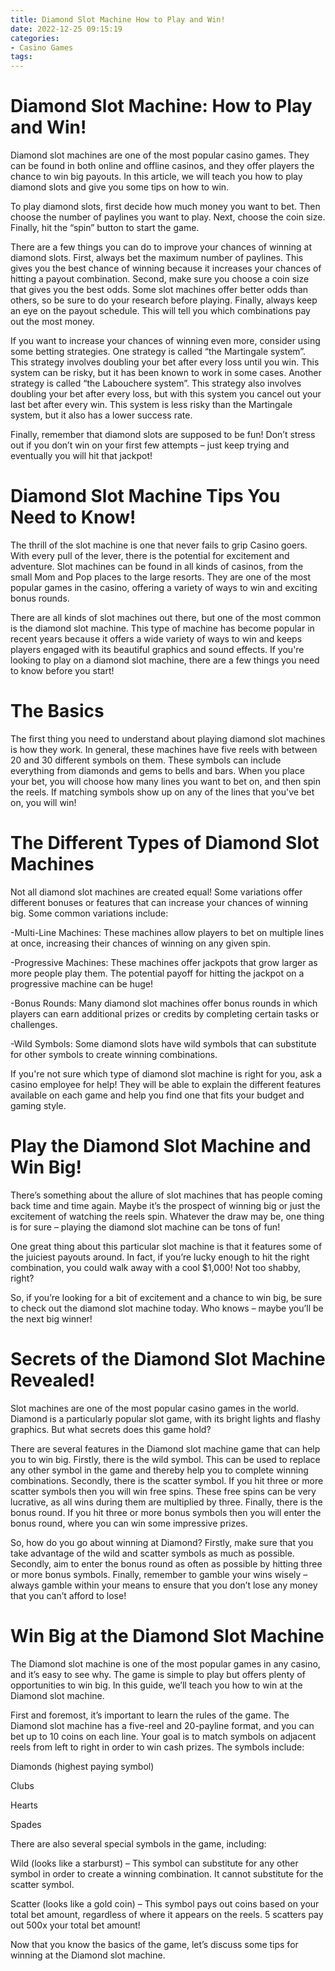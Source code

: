 ```yaml
---
title: Diamond Slot Machine How to Play and Win!
date: 2022-12-25 09:15:19
categories:
- Casino Games
tags:
---
```



#  Diamond Slot Machine: How to Play and Win!

Diamond slot machines are one of the most popular casino games. They can be found in both online and offline casinos, and they offer players the chance to win big payouts. In this article, we will teach you how to play diamond slots and give you some tips on how to win.

To play diamond slots, first decide how much money you want to bet. Then choose the number of paylines you want to play. Next, choose the coin size. Finally, hit the “spin” button to start the game.

There are a few things you can do to improve your chances of winning at diamond slots. First, always bet the maximum number of paylines. This gives you the best chance of winning because it increases your chances of hitting a payout combination. Second, make sure you choose a coin size that gives you the best odds. Some slot machines offer better odds than others, so be sure to do your research before playing. Finally, always keep an eye on the payout schedule. This will tell you which combinations pay out the most money.

If you want to increase your chances of winning even more, consider using some betting strategies. One strategy is called “the Martingale system”. This strategy involves doubling your bet after every loss until you win. This system can be risky, but it has been known to work in some cases. Another strategy is called “the Labouchere system”. This strategy also involves doubling your bet after every loss, but with this system you cancel out your last bet after every win. This system is less risky than the Martingale system, but it also has a lower success rate.

Finally, remember that diamond slots are supposed to be fun! Don’t stress out if you don’t win on your first few attempts – just keep trying and eventually you will hit that jackpot!

#  Diamond Slot Machine Tips You Need to Know!

The thrill of the slot machine is one that never fails to grip Casino goers. With every pull of the lever, there is the potential for excitement and adventure. Slot machines can be found in all kinds of casinos, from the small Mom and Pop places to the large resorts. They are one of the most popular games in the casino, offering a variety of ways to win and exciting bonus rounds.

There are all kinds of slot machines out there, but one of the most common is the diamond slot machine. This type of machine has become popular in recent years because it offers a wide variety of ways to win and keeps players engaged with its beautiful graphics and sound effects. If you're looking to play on a diamond slot machine, there are a few things you need to know before you start!

# The Basics

The first thing you need to understand about playing diamond slot machines is how they work. In general, these machines have five reels with between 20 and 30 different symbols on them. These symbols can include everything from diamonds and gems to bells and bars. When you place your bet, you will choose how many lines you want to bet on, and then spin the reels. If matching symbols show up on any of the lines that you've bet on, you will win!

# The Different Types of Diamond Slot Machines

Not all diamond slot machines are created equal! Some variations offer different bonuses or features that can increase your chances of winning big. Some common variations include:

-Multi-Line Machines: These machines allow players to bet on multiple lines at once, increasing their chances of winning on any given spin.


-Progressive Machines: These machines offer jackpots that grow larger as more people play them. The potential payoff for hitting the jackpot on a progressive machine can be huge!

-Bonus Rounds: Many diamond slot machines offer bonus rounds in which players can earn additional prizes or credits by completing certain tasks or challenges.

-Wild Symbols: Some diamond slots have wild symbols that can substitute for other symbols to create winning combinations.




If you're not sure which type of diamond slot machine is right for you, ask a casino employee for help! They will be able to explain the different features available on each game and help you find one that fits your budget and gaming style.

#  Play the Diamond Slot Machine and Win Big!

There’s something about the allure of slot machines that has people coming back time and time again. Maybe it’s the prospect of winning big or just the excitement of watching the reels spin. Whatever the draw may be, one thing is for sure – playing the diamond slot machine can be tons of fun!

One great thing about this particular slot machine is that it features some of the juiciest payouts around. In fact, if you’re lucky enough to hit the right combination, you could walk away with a cool $1,000! Not too shabby, right?

So, if you’re looking for a bit of excitement and a chance to win big, be sure to check out the diamond slot machine today. Who knows – maybe you’ll be the next big winner!

#  Secrets of the Diamond Slot Machine Revealed!

Slot machines are one of the most popular casino games in the world. Diamond is a particularly popular slot game, with its bright lights and flashy graphics. But what secrets does this game hold?

There are several features in the Diamond slot machine game that can help you to win big. Firstly, there is the wild symbol. This can be used to replace any other symbol in the game and thereby help you to complete winning combinations. Secondly, there is the scatter symbol. If you hit three or more scatter symbols then you will win free spins. These free spins can be very lucrative, as all wins during them are multiplied by three. Finally, there is the bonus round. If you hit three or more bonus symbols then you will enter the bonus round, where you can win some impressive prizes.

So, how do you go about winning at Diamond? Firstly, make sure that you take advantage of the wild and scatter symbols as much as possible. Secondly, aim to enter the bonus round as often as possible by hitting three or more bonus symbols. Finally, remember to gamble your wins wisely – always gamble within your means to ensure that you don’t lose any money that you can’t afford to lose!

#  Win Big at the Diamond Slot Machine

The Diamond slot machine is one of the most popular games in any casino, and it’s easy to see why. The game is simple to play but offers plenty of opportunities to win big. In this guide, we’ll teach you how to win at the Diamond slot machine.

First and foremost, it’s important to learn the rules of the game. The Diamond slot machine has a five-reel and 20-payline format, and you can bet up to 10 coins on each line. Your goal is to match symbols on adjacent reels from left to right in order to win cash prizes. The symbols include:

Diamonds (highest paying symbol)

Clubs

Hearts

Spades

There are also several special symbols in the game, including:

Wild (looks like a starburst) – This symbol can substitute for any other symbol in order to create a winning combination. It cannot substitute for the scatter symbol.

Scatter (looks like a gold coin) – This symbol pays out coins based on your total bet amount, regardless of where it appears on the reels. 5 scatters pay out 500x your total bet amount!

Now that you know the basics of the game, let’s discuss some tips for winning at the Diamond slot machine.